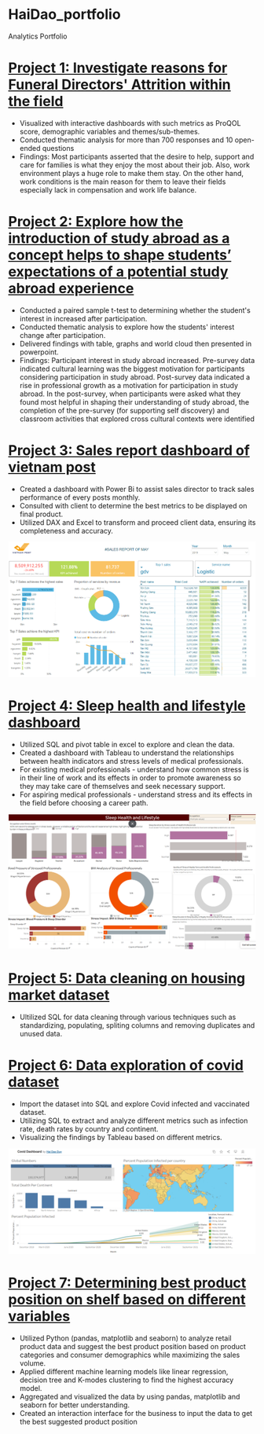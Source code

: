 # HaiDao_portfolio
Analytics Portfolio

# [Project 1: Investigate reasons for Funeral Directors' Attrition within the field](https://app.powerbi.com/view?r=eyJrIjoiZmUzZWFmMjYtNmUzMC00MDU4LWFlYmUtOWI0MjMxNTBjZjFhIiwidCI6IjQ1Y2NkZmNmLTQ5OTItNGE0ZC05ZTY5LWJhOWEwZTA5MWY3NyIsImMiOjN9)
- Visualized with interactive dashboards with such metrics as ProQOL score, demographic variables and themes/sub-themes.
- Conducted thematic analysis for more than 700 responses and 10 open-ended questions
- Findings: Most participants asserted that the desire to help, support and care for families is what they enjoy the most about their job. Also, work environment plays a huge role to make them stay. On the other hand, work conditions is the main reason for them to leave their fields especially lack in compensation and work life balance.

# [Project 2: Explore how the introduction of study abroad as a concept helps to shape students’ expectations of a potential study abroad experience](https://drive.google.com/file/d/1tVkpWX30MfkAmmUZdsz_3--tgBGc6-3j/view?usp=sharing)
- Conducted a paired sample t-test to determining whether the student's interest in increased after participation.
- Conducted thematic analysis to explore how the students' interest change after participation.
- Delivered findings with table, graphs and world cloud then presented in powerpoint.
- Findings: Participant interest in study abroad increased. Pre-survey data indicated cultural learning was the biggest motivation for participants considering participation in study abroad. Post-survey data indicated a rise in professional growth as a motivation for participation in study abroad. In the post-survey, when participants were asked what they found most helpful in shaping their understanding of study abroad, the completion of the pre-survey (for supporting self discovery) and classroom activities that explored cross cultural contexts were identified

# [Project 3: Sales report dashboard of vietnam post](https://app.powerbi.com/view?r=eyJrIjoiZjA5NzRjMmEtMmNlNi00NWFlLWIzYjUtNzhjOTAyMTRjNzdhIiwidCI6IjQ1Y2NkZmNmLTQ5OTItNGE0ZC05ZTY5LWJhOWEwZTA5MWY3NyIsImMiOjN9)
- Created a dashboard with Power Bi to assist sales director to track sales performance of every posts monthly.
- Consulted with client to determine the best metrics to be displayed on final product.
- Utilized DAX and Excel to transform and proceed client data, ensuring its completeness and accuracy.

![](/Images/VNpost.png)

# [Project 4: Sleep health and lifestyle dashboard](https://public.tableau.com/app/profile/hai.dao.duy/viz/Project-Hai/SleepHealthDashboard)
- Utilized SQL and pivot table in excel to explore and clean the data.
- Created a dashboard with Tableau to understand the relationships between health indicators and stress levels of medical professionals. 
- For existing medical professionals - understand how common stress is in their line of work and its effects in order to promote awareness so they may take care of themselves and seek necessary support.
- For aspiring medical professionals - understand stress and its effects in the field before choosing a career path.

![](/Images/Healthysleep.png)

# [Project 5: Data cleaning on housing market dataset](https://github.com/haidao90/PortfolioProjects/blob/main/Data%20cleaning.sql)
- Ultilized SQL for data cleaning through various techniques such as standardizing, populating, spliting columns and removing duplicates and unused data.

# [Project 6: Data exploration of covid dataset](https://github.com/haidao90/PortfolioProjects/blob/main/COVID%20Portfolio%20Project.sql)
- Import the dataset into SQL and explore Covid infected and vaccinated dataset.
- Utilizing SQL to extract and analyze different metrics such as infection rate, death rates by country and continent.
- Visualizing the findings by Tableau based on different metrics.

![](/Images/Dashboard-Covid.png)

# [Project 7: Determining best product position on shelf based on different variables](https://github.com/haidao90/Code/blob/main/Copy_of_BAN240_Capstone_Project_Product_Positioning.ipynb)
-	Utilized Python (pandas, matplotlib and seaborn) to analyze retail product data and suggest the best product position based on product categories and consumer demographics while maximizing the sales volume.
-	Applied different machine learning models like linear regression, decision tree and K-modes clustering to find the highest accuracy model.
-	Aggregated and visualized the data by using pandas, matplotlib and seaborn for better understanding.
-	Created an interaction interface for the business to input the data to get the best suggested product position


